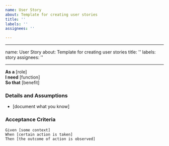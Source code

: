 ```yaml
---
name: User Story
about: Template for creating user stories
title: ''
labels: ''
assignees: ''

---
```


---
name: User Story
about: Template for creating user stories
title: ''
labels: story
assignees: ''

---

**As a** [role]  
 **I need** [function]  
 **So that** [benefit]  
   
 ### Details and Assumptions
 * [document what you know]
   
 ### Acceptance Criteria  
   
 ```gherkin
 Given [some context]
 When [certain action is taken]
 Then [the outcome of action is observed]
 ```
